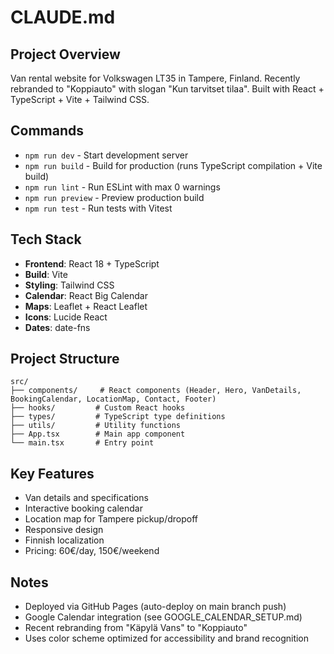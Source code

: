 # CLAUDE.md

## Project Overview
Van rental website for Volkswagen LT35 in Tampere, Finland. Recently rebranded to "Koppiauto" with slogan "Kun tarvitset tilaa". Built with React + TypeScript + Vite + Tailwind CSS.

## Commands
- `npm run dev` - Start development server
- `npm run build` - Build for production (runs TypeScript compilation + Vite build)
- `npm run lint` - Run ESLint with max 0 warnings
- `npm run preview` - Preview production build
- `npm run test` - Run tests with Vitest

## Tech Stack
- **Frontend**: React 18 + TypeScript
- **Build**: Vite
- **Styling**: Tailwind CSS
- **Calendar**: React Big Calendar
- **Maps**: Leaflet + React Leaflet
- **Icons**: Lucide React
- **Dates**: date-fns

## Project Structure
```
src/
├── components/     # React components (Header, Hero, VanDetails, BookingCalendar, LocationMap, Contact, Footer)
├── hooks/         # Custom React hooks
├── types/         # TypeScript type definitions
├── utils/         # Utility functions
├── App.tsx        # Main app component
└── main.tsx       # Entry point
```

## Key Features
- Van details and specifications
- Interactive booking calendar
- Location map for Tampere pickup/dropoff
- Responsive design
- Finnish localization
- Pricing: 60€/day, 150€/weekend

## Notes
- Deployed via GitHub Pages (auto-deploy on main branch push)
- Google Calendar integration (see GOOGLE_CALENDAR_SETUP.md)
- Recent rebranding from "Käpylä Vans" to "Koppiauto"
- Uses color scheme optimized for accessibility and brand recognition